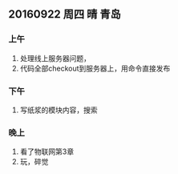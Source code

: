 ## 20160922 周四  晴  青岛 


### 上午

1. 处理线上服务器问题，
2. 代码全部checkout到服务器上，用命令直接发布


### 下午 

1. 写纸浆的模块内容，搜索


### 晚上

1. 看了物联网第3章
2. 玩，碎觉


